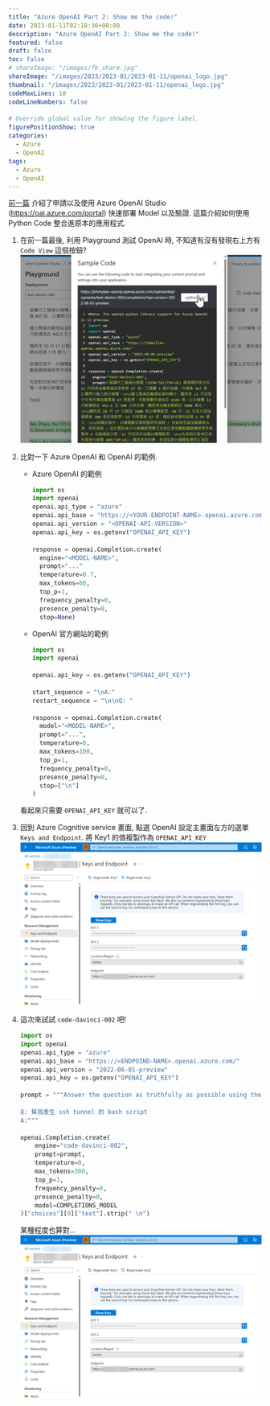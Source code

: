 ```yaml
---
title: "Azure OpenAI Part 2: Show me the code!"
date: 2023-01-11T02:18:36+08:00
description: "Azure OpenAI Part 2: Show me the code!"
featured: false
draft: false
toc: false
# shareImage: "/images/fb_share.jpg"
shareImage: "/images/2023/2023-01/2023-01-11/openai_logo.jpg"
thumbnail: "/images/2023/2023-01/2023-01-11/openai_logo.jpg"
codeMaxLines: 10
codeLineNumbers: false

# Override global value for showing the figure label.
figurePositionShow: true
categories:
  - Azure
  - OpenAI
tags:
  - Azure
  - OpenAI
---
```


[前一篇](https://jimmyliao.net/post/2023-01-11-azure-openai/) 介紹了申請以及使用 Azure OpenAI Studio (https://oai.azure.com/portal) 快速部署 Model 以及驗證. 這篇介紹如何使用 Python Code 整合進原本的應用程式.

<!--more-->

1. 在前一篇最後, 利用 Playground 測試 OpenAI 時, 不知道有沒有發現右上方有 `Code View` 這個按鈕?  
  ![](/images/2023/2023-01/2023-01-11/08.png)

2. 比對一下 Azure OpenAI 和 OpenAI 的範例.
 
    - Azure OpenAI 的範例

      ```python
      import os
      import openai
      openai.api_type = "azure"
      openai.api_base = "https://<YOUR-ENDPOINT-NAME>.openai.azure.com/"
      openai.api_version = "<OPENAI-API-VERSION>"
      openai.api_key = os.getenv("OPENAI_API_KEY")

      response = openai.Completion.create(
        engine="<MODEL-NAME>",
        prompt="..."
        temperature=0.7,
        max_tokens=60,
        top_p=1,
        frequency_penalty=0,
        presence_penalty=0,
        stop=None)    
      ```


    - OpenAI 官方網站的範例

      ```python
      import os
      import openai

      openai.api_key = os.getenv("OPENAI_API_KEY")

      start_sequence = "\nA:"
      restart_sequence = "\n\nQ: "

      response = openai.Completion.create(
        model="<MODEL-NAME>",
        prompt="...",
        temperature=0,
        max_tokens=100,
        top_p=1,
        frequency_penalty=0,
        presence_penalty=0,
        stop=["\n"]
      )
      ```

    看起來只需要 `OPENAI_API_KEY` 就可以了.

3. 回到 Azure Cognitive service 畫面, 點選 OpenAI 設定主畫面左方的選單 `Keys and Endpoint`. 將 Key1 的值複製作為 `OPENAI_API_KEY`
  ![](/images/2023/2023-01/2023-01-11/09.png)


4. 這次來試試 `code-davinci-002` 吧!

    ```python
    import os
    import openai
    openai.api_type = "azure"
    openai.api_base = "https://<ENDPOIND-NAME>.openai.azure.com/"
    openai.api_version = "2022-06-01-preview"
    openai.api_key = os.getenv("OPENAI_API_KEY")

    prompt = """Answer the question as truthfully as possible using the provided text, and if the answer is not contained within the text below, say "I don't know"

    Q: 幫我產生 ssh tunnel 的 bash script
    A:"""

    openai.Completion.create(
        engine="code-davinci-002",
        prompt=prompt,
        temperature=0,
        max_tokens=300,
        top_p=1,
        frequency_penalty=0,
        presence_penalty=0,
        model=COMPLETIONS_MODEL
    )["choices"][0]["text"].strip(" \n")    
    ```


    某種程度也算對...
  ![](/images/2023/2023-01/2023-01-11/09.png)



